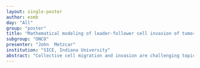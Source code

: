 ```yaml
---
layout: single-poster
author: esmb
day: "All"
group: "poster"
title: "Mathematical modeling of leader-follower cell invasion of tumor-associated stroma using a novel extracellular matrix model"
subgroup: "ONCO"
presenter: "John  Metzcar"
institution: "SICE, Indiana University"
abstract: "Collective cell migration and invasion are challenging topics to study as diverse biological processes may drive these behaviors. Mathematical modeling informed by biological experiments can lead to new insights. Here, we focus on a particular form of collective migration: collective invasion of tumor-associated stroma via a cell-based leader-follower mechanism. For the stroma, we implement a novel, simple extracellular matrix (ECM) model using three variables to represent a unit of ECM: a fiber density, anisotropy, and orientation. Furthermore, we implement bi-directional interactions between cells, represented as discrete agents, and the ECM. Cells remodel the ECM within their vicinity based on their motion and the ECM alters cellular motility. With this representation, we attempt to recapitulate experimental results of an organoid model of invasive breast cancer through a series of models that build additively on one another to introduce new biological hypotheses as additional agent model rules. Despite the increasing complexity of individual cells and short-range interactions, we find that our results do not significantly vary from one model to the next in overall qualitative behavior. This suggests that long range ECM remodeling and asymmetric cell-cell attachment/detachment processes might be necessary to recapitulate experimental results.  By proxy, it also suggests that these phenomena may possibly be necessary to enable collective invasion of ECM in organoid systems."
---
```

